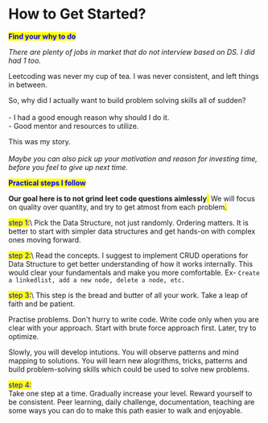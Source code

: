 # How to Get Started?

<mark style="color:blue;">**Find your why to do**</mark>

_There are plenty of jobs in market that do not interview based on DS. I did had 1 too._

Leetcoding was never my cup of tea. I was never consistent, and left things in between.

So, why did I actually want to build problem solving skills all of sudden?\
\
\- I had a good enough reason why should I do it.\
\- Good mentor and resources to utilize.

This was my story.\
\
_Maybe you can also pick up your motivation and reason for investing time, before you feel to give up next time._

<mark style="color:blue;">**Practical steps I follow**</mark>

**Our goal here is to not grind leet code questions aimlessly**<mark style="color:orange;">.</mark> We will focus on quality over quantity, and try to get atmost from each problem<mark style="color:blue;">.</mark>

<mark style="color:blue;">step 1:</mark>\ <mark style="color:blue;"></mark>Pick the Data Structure, not just randomly. Ordering matters. It is better to start with simpler data structures and get hands-on with complex ones moving forward.

<mark style="color:blue;">step 2:</mark>\ <mark style="color:blue;"></mark>Read the concepts. I suggest to implement CRUD operations for Data Structure to get better understanding of how it works internally. This would clear your fundamentals and make you more comfortable.  Ex- `Create a linkedlist, add a new node, delete a node, etc.`

<mark style="color:blue;">step 3:</mark>\ <mark style="color:blue;"></mark>This step is the bread and butter of all your work. Take a leap of faith and be patient.

Practise problems. Don't hurry to write code. Write code only when you are clear with your approach. Start with brute force approach first. Later, try to optimize.&#x20;

Slowly, you will develop intutions. You will observe patterns and mind mapping to solutions. You will learn new alogrithms, tricks, patterns and build problem-solving skills which could be used to solve new problems.

<mark style="color:blue;">step 4:</mark>\
Take one step at a time. Gradually increase your level. Reward yourself to be consistent. Peer learning, daily challenge, documentation, teaching are some ways you can do to make this path easier to walk and enjoyable.
